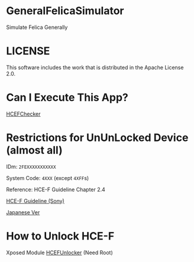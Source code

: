 # GeneralFelicaSimulator
Simulate Felica Generally

# LICENSE
This software includes the work that is distributed in the Apache License 2.0.

# Can I Execute This App?
[HCEFChecker][3]

# Restrictions for UnUnLocked Device (almost all)
IDm: `2FEXXXXXXXXXXX`

System Code: `4XXX` (except `4XFF`s)

Reference: HCE-F Guideline Chapter 2.4

[HCE-F Guideline (Sony)][5]

[Japanese Ver][7]

# How to Unlock HCE-F
Xposed Module [HCEFUnlocker][10] (Need Root)

[3]:https://github.com/OLIET2357/HCEFChecker/releases
[5]:https://www.sony.net/Products/felica/business/tech-support/data/M1053_Host-Based_Card_Emulation_for_NFC-F_Guideline_1.02e.pdf
[7]:https://www.sony.co.jp/Products/felica/business/tech-support/data/M1053_hce_f_app_design_guideline_1.02j.pdf
[10]:https://github.com/OLIET2357/HCEFUnlocker/releases
